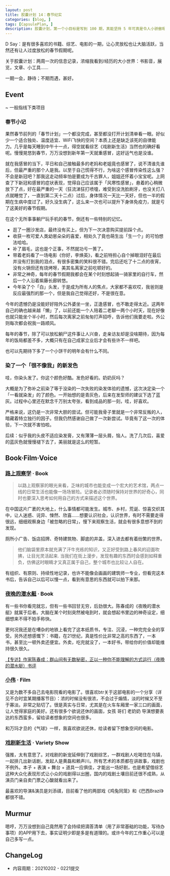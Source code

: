 ```yaml
---
layout: post
title: 胶囊计划 14：春节纪实
categories: [blog, ]
tags: [CapsulePlan, ]
description: 胶囊计划，第一个小目标是写到 100 期，真能坚持 5 年可真是令人小骄傲呢
---
```


D Say：是有很多喜欢的书籍、综艺、电影的一期，让心灵放松也让大脑活跃，当然还有让人过度放松的春节假期呢。

关于胶囊计划：两周一次的信息记录，浓缩我看到/经历的大小世界：书影音，展览，文章、小工具……

一期一会，静待；不期而遇，甚好。

## Event

~ 一般指线下类项目

### 春节小记

果然春节前列的「春节计划」一个都没完成，甚至都没打开计划清单看一眼。好似少一个适合独处、温度适宜、WiFi飞快的空间？本质上还是缺乏该死的自律能力。几乎是每天睡到中午十一点，得空就看综艺《戏剧新生活》当然也的确好看呢。慢慢晃悠到春节，万万没想到新年第一天就重感冒，这好运气也是没谁。

就在我感冒的当下，平日和自己接触最多的老妈和老姐竟也感冒了，说不清谁先谁后，但最严重的那个人是我。以至于自己慌得不行，为啥这个感冒传染性这么强？不会是新冠吧？那我这走动频率怕是要成为千古罪人，姐姐还怀着小宝宝呢。上网查了下新冠和感冒的症状表现，觉得自己应该属于「风寒性感冒」，悬着的心稍微放下了点，好在最严重的一天（狂流涕狂打喷嚏，难受到没洗脸刷牙，也没关灯八点就睡觉了，一直到第二天十二点）过后，身体情况一天比一天好，但也一半的假期在生病中度过了。好久没生病了，这么来一次也可以提升下身体免疫力，就是亏了这美好的春节假期。

在这个无所事事躺尸玩手机的春节，倒还有一些特别的记忆。

- 逛了一圈沙发店，最终没有买上，但为下一次决意购买提前踩个点。
- 收获一枚可爱人类幼崽朵朵的喜爱，相处久了竟也萌生出「生一个」的可怕想法哈哈。
- 补了眉毛，这也是个正事，不然就功亏一篑了。
- 带着老妈看了一场电影《你好，李焕英》，看之前特担心自个掉眼泪好在最后并没有打到我的泪点，有很多密集的笑料很不错。完后还吃了十二点的夜宵，没有火锅但还有烧烤呀，美其名离家之前吃顿好的。
- 非常之神奇，每年的春节假期我都会在某个时刻想起骑一骑家里的自行车，然后一个人沿着紫藤长廊转悠。
- 今年染了个「白」头发，于是成为所有人的焦点，大家都不喜欢哎，我爸则是反应最强烈的那一个，但是我自己觉得还好，不是很在意。

今年的遗憾仍是没能好好陪外公外婆坐一坐，正逢感冒，也不敢走得太近。这两年自己的确也越来越「懒」了，以前还能一个人陪着二老聊一两个小时天，现在好像也就只能坐个半小时，然后每次离家之前匆匆打声招呼，告诉他们我要走啦。外公则每次都会祝我一路顺风。

每年的春节，除了可以放松躺尸这件事让人兴奋，走亲访友却是没啥期待，因为每年的饭局都差不多，大概只有在自己成家立业后才会有些许不一样吧。

也可以先期待下多了一个小饼干的明年会有什么不同。

### 染了一个「很不像我」的新发色

哇，你染头发了。你这个颜色好酷。发色好看的。奶奶灰吗？

大概是为了弥补之前染了等于没染的一次失败的染发体验的遗憾，这次决定染一个「一看就染发」的了颜色。一开始想的是青灰色，后来在发型师的建议下选了蓝灰。过程中心里还在默念千万别太夸张，看到成品的那一刻，哇，好喜欢。

严格来说，这仍是一次非常大胆的尝试。但可能我骨子里就是一个非常反叛的人，暗藏着特立独行的因子。但我仍然感谢自己做了一次新尝试。毕竟有了这一次的体验，下一次就不害怕啦。

后续：似乎我的头皮不适应染发膏，又有薄薄一层头屑，恼人。洗了几次后，喜爱的蓝灰色就慢慢褪下去了，美丽就是这么的短暂。

## Book·Film·Voice

### [路上观察学](https://book.douban.com/subject/27119942/) · Book

> 以路上观察家的眼光来看，乏味的城市也能变成一个宏大的艺术馆，两点一线的日常生活也能像一场场冒险。记录者必须随时保持对世界的好奇心，同时也要深入思考如何用自己的方式来描述这个世界。

在中国这片广袤的大地上，什么事情都可能发生。城市、乡村，荒诞、惊喜交织其中，让人迷惑、诧异、悚然、欣喜……想要认识社会，认识世界，有时不需要走得很远，细细观察身边「被忽略的日常」，慢下来观察生活，就会有很多意想不到的发现。

厕所小广告、饭店招牌、奇特建筑物、脚底的井盖，深入进去都有着纷繁的世界。

> 他们脑袋里原本就充满了汗牛充栋的知识，又正好受到路上春风的迎面吹拂，让目光灵活起来.
> 当我们在街上漫步，发现有趣的东西时会感到如释重负，仿佛这时眼睛才又真正属于自己，整个城市也比较让人自在。

有组织、有原则、持续性地记录，也许不能像会画画的建筑师一专业，但看完这本书后，告诉自己以后可以慢一点，看到有意思的东西就可以拍下来那。

### [夜晚的潜水艇](https://book.douban.com/subject/35005045/) · Book

有一些书你看完就忘，但有一些书回甘无穷，后劲很大。陈春成的《夜晚的潜水艇》就属于后者。大脑在某个时刻突然被电到时，就会想起书里边的神奇设定，细细想来不得不拍手称快。

更何况我还是在嘈杂的地铁上看完了这本纸质书，专注、沉浸，一种完完全全的享受。另外还想感慨下：书籍，在21世纪，真是性价比非常之高的东西了，一本书，甚至比一顿外卖还便宜。外卖，吃完就没了，一本好书，带给你的价值却能维持很久很久。

[【专访】作家陈春成：群山间有无数秘密，正以一种你不能理解的方式运行（夜晚的潜水艇）书评](https://book.douban.com/review/13026527/?dt_dapp=1&dt_platform=com.douban.activity.wechat_friends)

### [小伟](https://movie.douban.com/subject/26752564/) · Film

又是为数不多自己去电影院看的电影了。很喜欢btr关于这部电影的一个分享（详见不合时宜某期播客节目）：浓的时候没有很浓，不会过于煽情，淡的时候又不至于寡淡。非常之贴切了。很是真实与日常，尤其是在火车车厢里一家三口的画面，让人觉得家庭的美好。还有很多个欲说还休的画面，女孩 哥们 老奶奶 导演想要表达的东西蛮多，留给读者想象的空间也很多。

和万玛才旦的《气球》一样，我喜欢欲说还休，给读者留下想象空间的电影。

### [戏剧新生活](https://movie.douban.com/subject/35231889/) · Variety Show

强推，太有意思了。对戏剧的新宠延伸到了戏剧综艺，一群戏剧人吃喝住在乌镇，一起排几出新话剧，发起人是黄磊和赖声川。所有艺术的本质都在讲故事，戏剧也不例外。本子 + 表演 + 舞台 + 道具一应俱佳，才能出一场好剧，也是希望借综艺这种大众化表现形式让小众的戏剧得以出圈，国内的戏剧土壤目前还很不成熟，从演员门亲自卖门票之心酸就看出来了。

最喜欢的导演&演员是刘添祺，目前看了他的两部戏《鸡兔同笼》和《巴西Brazil》都很不错。

## Murmur

嗯哼，万万没想到自己竟然用了会持续把滴答清单（用了非常基础的功能，写待办事项）的APP用下去，事实证明少即是多是有道理的。或许今年的工作重心可以是自己多写一点。

## ChangeLog

- 内容周期：20210202 - 0221提交